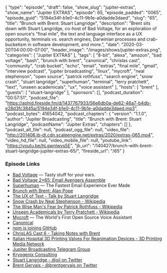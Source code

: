 {
  "type": "episode",
  "draft": false,
  "show_slug": "jupiter-extras",
  "show_name": "Jupiter EXTRAS",
  "episode": 65,
  "episode_padded": "0065",
  "episode_guid": "5194e34f-b1e0-4c11-9b1e-a0dadde3daed",
  "slug": "65",
  "title": "Brunch with Brent: Stuart Langridge",
  "description": "Brent sits down with Stuart Langridge, co-host of Bad Voltage, for an exploration of open source's \"final mile\", the text and language interface as a UX opportunity, terminals vs. search engines, Darwinian processes and crab-bucketism in software development, and more.",
  "date": "2020-03-20T04:00:00-07:00",
  "header_image": "/images/shows/jupiter-extras.png",
  "categories": [
    "Jupiter EXTRAS"
  ],
  "tags": [
    "8-bit",
    "alexa",
    "amazon",
    "bad voltage",
    "bash",
    "brunch with brent",
    "canonical",
    "chrislas cast",
    "community",
    "crab bucket",
    "echo",
    "email",
    "extras",
    "final mile",
    "gmail",
    "interview podcast",
    "jupiter broadcasting",
    "linux",
    "mycroft",
    "neal stephenson",
    "open source",
    "patrick rothfuss",
    "search engine",
    "snow crash",
    "stuart langridge",
    "superhuman",
    "terminal",
    "terry pratchett",
    "text",
    "unseen academicals",
    "ux",
    "voice assistant"
  ],
  "hosts": [
    "brent"
  ],
  "guests": [
    "stuart-langridge"
  ],
  "sponsors": [],
  "podcast_duration": "00:57:51",
  "podcast_file": "https://aphid.fireside.fm/d/1437767933/56e6db0a-de62-46a7-b4db-e28d3fc3845a/5194e34f-b1e0-4c11-9b1e-a0dadde3daed.mp3",
  "podcast_bytes": 41654042,
  "podcast_chapters": {
    "version": "1.1.0",
    "author": "Jupiter Broadcasting",
    "title": "Brunch with Brent: Stuart Langridge",
    "podcastName": "Jupiter Extras",
    "chapters": []
  },
  "podcast_alt_file": null,
  "podcast_ogg_file": null,
  "video_file": "http://201406.jb-dl.cdn.scaleengine.net/extras/2020/extras-065.mp4",
  "video_hd_file": null,
  "video_mobile_file": null,
  "youtube_link": "https://youtu.be/hLgwnlwvs5E",
  "jb_url": "/140427/brunch-with-brent-stuart-langridge-jupiter-extras-65/",
  "fireside_url": "/65"
}


### Episode Links

  * [Bad Voltage](https://www.badvoltage.org/ "Bad Voltage") — Tasty stuff for your ears.
  * [Bad Voltage 2×65: Email Avengers Assemble](https://www.badvoltage.org/2020/02/20/2x65/ "Bad Voltage 2×65: Email Avengers Assemble")
  * [Superhuman](https://superhuman.com/ "Superhuman") — The Fastest Email Experience Ever Made
  * [Brunch with Brent: Alan Pope](https://extras.show/38 "Brunch with Brent: Alan Pope")
  * [The UX of Text - Talk by Stuart Langridge](https://kryogenix.org/code/the-ux-of-text-fusion/ "The UX of Text - Talk by Stuart Langridge")
  * [Snow Crash by Neal Stephenson - Wikipedia](https://en.wikipedia.org/wiki/Snow_Crash "Snow Crash by Neal Stephenson - Wikipedia")
  * [The Wise Man's Fear by Patrick Rothfuss - Wikipedia](https://en.wikipedia.org/wiki/The_Wise_Man%27s_Fear "The Wise Man's Fear by Patrick Rothfuss - Wikipedia")
  * [Unseen Academicals by Terry Pratchett - Wikipedia](https://en.wikipedia.org/wiki/Unseen_Academicals "Unseen Academicals by Terry Pratchett - Wikipedia")
  * [Mycroft](https://mycroft.ai/ "Mycroft") — The World's First Open Source Voice Assistant
  * [Canonical](https://canonical.com/ "Canonical")
  * [npm is joining GitHub](https://github.blog/2020-03-16-npm-is-joining-github/ "npm is joining GitHub")
  * [ChrisLAS Cast 6 - Taking Notes with Brent](https://chrislas.com/cast/6 "ChrisLAS Cast 6 - Taking Notes with Brent")
  * [Italian Hospital 3D Printing Valves For Reanimation Devices - 3D Printing Media Network](https://www.3dprintingmedia.network/covid-19-3d-printed-valve-for-reanimation-device/ "Italian Hospital 3D Printing Valves For Reanimation Devices - 3D Printing Media Network")
  * [Jupiter Broadcasting Telegram Group](https://jupiterbroadcasting.com/telegram "Jupiter Broadcasting Telegram Group")
  * [Kryogenix Consulting](https://kryogenix.org/ "Kryogenix Consulting")
  * [Stuart Langridge - @sil on Twitter](https://twitter.com/sil "Stuart Langridge - @sil on Twitter")
  * [Brent Gervais - @brentgervais on Twitter](https://twitter.com/brentgervais "Brent Gervais - @brentgervais on Twitter")


